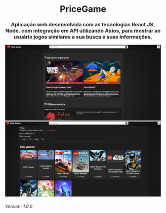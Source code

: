 <h1 align="center">PriceGame</h1>

<h3 align="center">  Aplicação web desenvolvida com as tecnologias React JS, Node. com integração em API utilizando Axios, para mostrar ao usuário jogos similares a sua busca e suas informações. </h3>

![ScreenShot 1](./Screenshot_2.png)
![ScreenShot 2](./Screenshot_1.png)


<h6>Version: 1.0.0 </h6>
